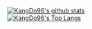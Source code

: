 [![KangDo96's github stats](https://github-readme-stats.vercel.app/api?username=KangDo96&count_private=false&show_icons=true&langs_count=10&layout=compact&theme=chartreuse-dark&show_owner=dark&include_all_commits=false )](https://github.com/KangDo96)<br>
[![KangDo96's Top Langs](https://github-readme-stats.vercel.app/api/top-langs/?username=KangDo96&hide=css)](https://github.com/KangDo96)<br>
